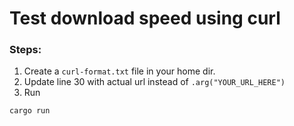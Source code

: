 # Test download speed using curl

### Steps:

1. Create a `curl-format.txt` file in your home dir.
2. Update line 30 with actual url instead of `.arg("YOUR_URL_HERE")`
3. Run
``` 
cargo run
```
